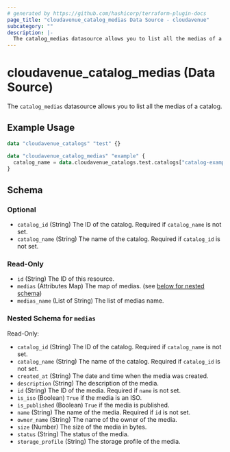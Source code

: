 ```yaml
---
# generated by https://github.com/hashicorp/terraform-plugin-docs
page_title: "cloudavenue_catalog_medias Data Source - cloudavenue"
subcategory: ""
description: |-
  The catalog_medias datasource allows you to list all the medias of a catalog.
---
```


# cloudavenue_catalog_medias (Data Source)

The `catalog_medias` datasource allows you to list all the medias of a catalog.

## Example Usage

```terraform
data "cloudavenue_catalogs" "test" {}

data "cloudavenue_catalog_medias" "example" {
  catalog_name = data.cloudavenue_catalogs.test.catalogs["catalog-example"].name
}
```

<!-- schema generated by tfplugindocs -->
## Schema

### Optional

- `catalog_id` (String) The ID of the catalog. Required if `catalog_name` is not set.
- `catalog_name` (String) The name of the catalog. Required if `catalog_id` is not set.

### Read-Only

- `id` (String) The ID of this resource.
- `medias` (Attributes Map) The map of medias. (see [below for nested schema](#nestedatt--medias))
- `medias_name` (List of String) The list of medias name.

<a id="nestedatt--medias"></a>
### Nested Schema for `medias`

Read-Only:

- `catalog_id` (String) The ID of the catalog. Required if `catalog_name` is not set.
- `catalog_name` (String) The name of the catalog. Required if `catalog_id` is not set.
- `created_at` (String) The date and time when the media was created.
- `description` (String) The description of the media.
- `id` (String) The ID of the media. Required if `name` is not set.
- `is_iso` (Boolean) `True` if the media is an ISO.
- `is_published` (Boolean) `True` if the media is published.
- `name` (String) The name of the media. Required if `id` is not set.
- `owner_name` (String) The name of the owner of the media.
- `size` (Number) The size of the media in bytes.
- `status` (String) The status of the media.
- `storage_profile` (String) The storage profile of the media.


